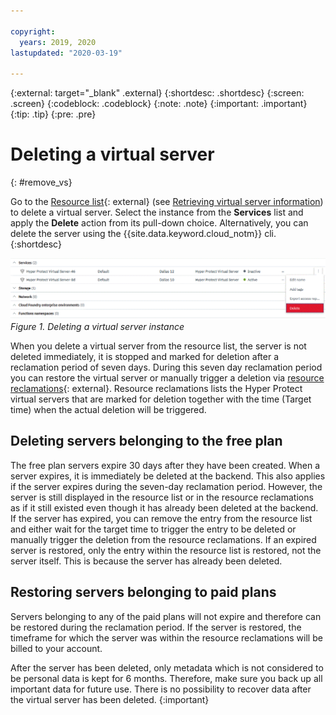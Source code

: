 ```yaml
---

copyright:
  years: 2019, 2020
lastupdated: "2020-03-19"

---
```


{:external: target="_blank" .external}
{:shortdesc: .shortdesc}
{:screen: .screen}
{:codeblock: .codeblock}
{:note: .note}
{:important: .important}
{:tip: .tip}
{:pre: .pre}

# Deleting a virtual server
{: #remove_vs}

Go to the [Resource list](https://cloud.ibm.com/resources){: external} (see [Retrieving virtual server information](/docs/services/hp-virtual-servers?topic=hp-virtual-servers-retrieve-info-vs)) to delete a virtual server. Select the instance from the **Services** list and apply the **Delete** action from its pull-down choice. Alternatively, you can delete the server using the {{site.data.keyword.cloud_notm}} cli.
{:shortdesc}

![Deleting a virtual server instance](image/hpvs_delete_instance.gif "Deleting a virtual server instance")
*Figure 1. Deleting a virtual server instance*


When you delete a virtual server from the resource list, the server is not deleted immediately, it is stopped and marked for deletion after a reclamation period of seven days. During this seven day reclamation period you can restore the virtual server or manually trigger a deletion via [resource reclamations](https://cloud.ibm.com/docs/resources?topic=cloud-cli-ibmcloud_commands_resource#ibmcloud_resource_reclamations){: external}. Resource reclamations lists the Hyper Protect virtual servers that are marked for deletion together with the time (Target time) when the actual deletion will be triggered.

## Deleting servers belonging to the free plan
The free plan servers expire 30 days after they have been created. When a server expires, it is immediately be deleted at the backend. This also applies if the server expires during the seven-day reclamation period. However, the server is still displayed in the resource list or in the resource reclamations as if it still existed even though it has already been deleted at the backend.
If the server has expired, you can remove the entry from the resource list and either wait for the target time to trigger the entry to be deleted or manually trigger the deletion from the resource reclamations. If an expired server is restored, only the entry within the resource list is restored, not the server itself. This is because the server has already been deleted.  

## Restoring servers belonging to paid plans
Servers belonging to any of the paid plans will not expire and therefore can be restored during the reclamation period. If the server is restored, the timeframe for which the server was within the resource reclamations will be billed to your account.

After the server has been deleted, only metadata which is not considered to be personal data is kept for 6 months.
Therefore, make sure you back up all important data for future use. There is no possibility to recover data after the virtual server has been deleted.
{:important}
